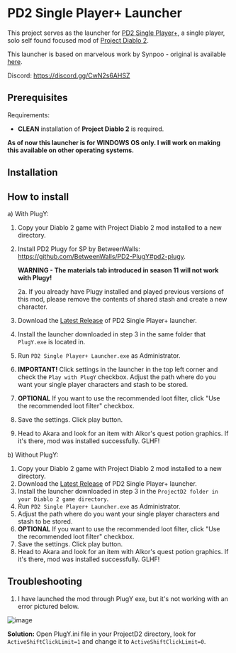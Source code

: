 # PD2 Single Player+ Launcher

This project serves as the launcher for [PD2 Single Player+](https://github.com/Lukaszpg/PD2-Single-Player-Plus-mod), a single player, solo self found focused mod of [Project Diablo 2](https://projectdiablo2.com/).

This launcher is based on marvelous work by Synpoo - original is available [here](https://github.com/synpoox/pd2-reawakening-launcher).

Discord: https://discord.gg/CwN2s6AHSZ

## Prerequisites

Requirements:

- **CLEAN** installation of **Project Diablo 2** is required.
  
**As of now this launcher is for WINDOWS OS only. I will work on making this available on other operating systems.**

## Installation

## How to install

a) With PlugY:

1. Copy your Diablo 2 game with Project Diablo 2 mod installed to a new directory.
2. Install PD2 Plugy for SP by BetweenWalls: https://github.com/BetweenWalls/PD2-PlugY#pd2-plugy.

   **WARNING - The materials tab introduced in season 11 will not work with Plugy!**
   
	2a. If you already have Plugy installed and played previous versions of this mod, please remove the contents of shared stash and create a new character.
3. Download the [Latest Release](https://github.com/Lukaszpg/pd2-single-player-plus-launcher) of PD2 Single Player+ launcher.
4. Install the launcher downloaded in step 3 in the same folder that `PlugY.exe` is located in.
6. Run `PD2 Single Player+ Launcher.exe` as Administrator.
7. **IMPORTANT!** Click settings in the launcher in the top left corner and check the `Play with PlugY` checkbox. Adjust the path where do you want your single player characters and stash to be stored.
8. **OPTIONAL** If you want to use the recommended loot filter, click "Use the recommended loot filter" checkbox.
9. Save the settings. Click play button.
10. Head to Akara and look for an item with Alkor's quest potion graphics. If it's there, mod was installed successfully. GLHF!

b) Without PlugY:


1. Copy your Diablo 2 game with Project Diablo 2 mod installed to a new directory.
2. Download the [Latest Release](https://github.com/Lukaszpg/pd2-single-player-plus-launcher) of PD2 Single Player+ launcher.
3. Install the launcher downloaded in step 3 in the `ProjectD2 folder in your Diablo 2 game directory`.
4. Run `PD2 Single Player+ Launcher.exe` as Administrator.
5. Adjust the path where do you want your single player characters and stash to be stored.
6. **OPTIONAL** If you want to use the recommended loot filter, click "Use the recommended loot filter" checkbox.
7. Save the settings. Click play button.
8. Head to Akara and look for an item with Alkor's quest potion graphics. If it's there, mod was installed successfully. GLHF!

## Troubleshooting

1. I have launched the mod through PlugY exe, but it's not working with an error pictured below.

![image](https://github.com/user-attachments/assets/5147e3cc-6e4b-49cd-9a65-bee7476d7dfb)

**Solution:** Open PlugY.ini file in your ProjectD2 directory, look for `ActiveShiftClickLimit=1` and change it to `ActiveShiftClickLimit=0`. 

